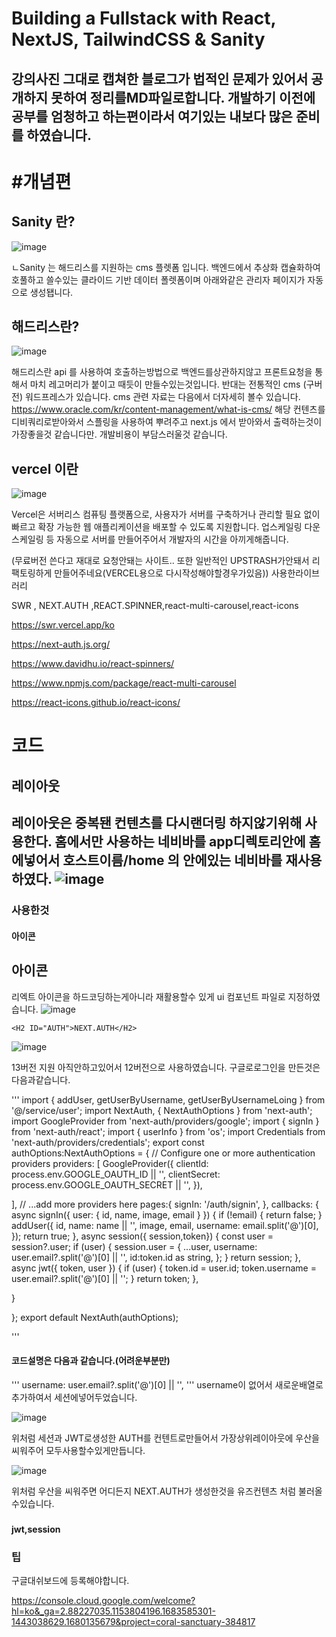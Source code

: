 # Building a Fullstack with React, NextJS, TailwindCSS & Sanity 


<H2>강의사진 그대로 캡쳐한 블로그가 법적인 문제가 있어서 공개하지 못하여 정리를MD파일로합니다.
개발하기 이전에 공부를 엄청하고 하는편이라서 여기있는 내보다 많은 준비를 하였습니다.</H2>

<H1 ID="개념">#개념편</H1>

<H2 ID="Sanity">Sanity 란?</H2>

![image](https://user-images.githubusercontent.com/92924243/236942423-8d8e910a-adce-484f-bfe3-7704a0fbdce4.png)

ㄴSanity 는 해드리스를 지원하는 cms 플렛폼 입니다. 백엔드에서 추상화 캡슐화하여 호풀하고 쓸수있는 클라이드 기반 데이터 폴렛폼이며
아래와같은 관리자 페이지가 자동으로 생성됍니다.
<!--  관리자페이지 -->
<!-- 관리자페이지설명링크 -->

<H2 ID="해드리스" >해드리스란?</H2>

![image](https://user-images.githubusercontent.com/92924243/236944644-116506f8-f563-4232-bbd6-96bcf2bf49be.png)

해드리스란 api 를 사용하여 호출하는방법으로 백엔드를상관하지않고 프론트요청을 통해서 마치 레고머리가 붙이고 때듯이 만들수있는것입니다.
반대는 전통적인 cms (구버전) 워드프레스가 있습니다.
cms 관련 자료는 다음에서 더자세히 볼수 있습니다.
https://www.oracle.com/kr/content-management/what-is-cms/
해당 컨텐츠를 디비쿼리로받아와서 스플링을 사용하여 뿌려주고 next.js 에서 받아와서 출력하는것이 가장좋을것 같습니다만. 개발비용이 부담스러울것 같습니다.

<H2 ID="vercel" > vercel 이란</H2>

![image](https://user-images.githubusercontent.com/92924243/236946335-24bde62c-e5bb-4514-8158-8c92c2f56a24.png)

Vercel은 서버리스 컴퓨팅 플랫폼으로, 사용자가 서버를 구축하거나 관리할 필요 없이 빠르고 확장 가능한 웹 애플리케이션을 배포할 수 있도록 지원합니다.
업스케일링 다운스케일링 등 자동으로 서버를 만들어주어서 개발자의 시간을 아끼게해줍니다.

(무료버전 쓴다고 재대로 요청안돼는 사이트.. 또한 일반적인 UPSTRASH가안돼서 리팩토링하게 만들어주네요(VERCEL용으로 다시작성해야할경우가있음))
사용한라이브러리 


SWR , NEXT.AUTH ,REACT.SPINNER,react-multi-carousel,react-icons

<https://swr.vercel.app/ko>

<https://next-auth.js.org/>

<https://www.davidhu.io/react-spinners/>
   
<https://www.npmjs.com/package/react-multi-carousel>

<https://react-icons.github.io/react-icons/>


 <H1 ID="코드">코드 </H1>
   
 <H2 ="레이아웃">레이아웃<H2>
    
 레이아웃은 중복됀 컨텐츠를 다시랜더링 하지않기위해 사용한다. 홈에서만 사용하는 네비바를 app디렉토리안에 홈에넣어서 호스트이름/home 의 안에있는 네비바를 재사용 하였다.
 ![image](https://user-images.githubusercontent.com/92924243/236949617-0646d124-55a7-497e-a78b-876562262235.png)
 <H3 href="#아이콘" >사용한것</H3>
  <H4> 아이콘</H4>
    
    
 <H2 ID="아이콘">아이콘</H2>
   
리엑트 아이콘을 하드코딩하는게아니라 재활용할수 있게 ui 컴포넌트 파일로 지정하였습니다.
 ![image](https://user-images.githubusercontent.com/92924243/236950054-77d86847-d115-44c5-a6e2-2fe2c2af602e.png)
   
    <H2 ID="AUTH">NEXT.AUTH</H2>
   
   ![image](https://user-images.githubusercontent.com/92924243/236951443-6b14d700-c7be-48ba-a1d3-dd53039c4ad1.png)
   
   13버전 지원 아직안하고있어서 12버전으로 사용하였습니다.
   구글로로그인을 만든것은 다음과같습니다.
   
   '''
   import { addUser, getUserByUsername, getUserByUsernameLoing } from '@/service/user';
import NextAuth, { NextAuthOptions } from 'next-auth';
import GoogleProvider from 'next-auth/providers/google';
import { signIn } from 'next-auth/react';
import { userInfo } from 'os';
import Credentials from 'next-auth/providers/credentials';
export const authOptions:NextAuthOptions = {
  // Configure one or more authentication providers
  providers: [
    GoogleProvider({
      clientId: process.env.GOOGLE_OAUTH_ID || '',
      clientSecret: process.env.GOOGLE_OAUTH_SECRET || '',
    }),


  ],
    // ...add more providers here
  pages:{
    signIn: '/auth/signin',
  },
  callbacks: {
    async signIn({ user: { id, name, image, email } }) {
      if (!email) {
        return false;
      }
      addUser({
        id,
        name: name || '',
        image,
        email,
        username: email.split('@')[0],
      });
      return true;
    },
    async session({ session,token}) {
      const user = session?.user;
      if (user) {
        session.user = {
          ...user,
          username: user.email?.split('@')[0] || '',
         id:token.id as string,
        };
      }
      return session;
    },
    async jwt({ token, user }) {
      if (user) {
        token.id = user.id;
        token.username = user.email?.split('@')[0] || '';
      }
      return token;
    },
  
  }

  
};
export default NextAuth(authOptions);


   '''
   
   
  <H4>코드설명은 다음과 같습니다.(어려운부분만)</H4>
   
   '''
    username: user.email?.split('@')[0] || '',
   '''
   username이 없어서 새로운배열로 추가하여서 세션에넣어두었습니다.
   
   ![image](https://user-images.githubusercontent.com/92924243/236952584-f726086b-edc9-405a-8b8a-81087ffe414f.png)

   위처럼 세션과 JWT로생성한 AUTH를 컨텐트로만들어서 가장상위레이아웃에 우산을 씨워주어 모두사용할수있게만듭니다.
   
   ![image](https://user-images.githubusercontent.com/92924243/236952732-99cdce77-eb12-4563-91c8-7cbfa3e6bbb6.png)

   위처럼 우산을 씨워주면 어디든지 NEXT.AUTH가 생성한것을 유즈컨텐츠 처럼 불러올수있습니다.
   
  <H3></H3>
   <H4>jwt,session</H4>
   
   <H3>팁</H3>
   구글대쉬보드에 등록해야합니다.
   
https://console.cloud.google.com/welcome?hl=ko&_ga=2.88227035.1153804196.1683585301-1443038629.1680135679&project=coral-sanctuary-384817


